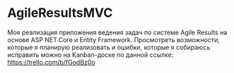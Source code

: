 # AgileResultsMVC
Моя реализация приложения ведения задач по системе Agile Results на основе ASP NET.Core и Entity Framework. 
Просмотреть возможности, которые я планирую реализовать и ошибки, 
которые я собираюсь исправить можно на Kanban-доске по данной ссылке: https://trello.com/b/fGodBz0o
